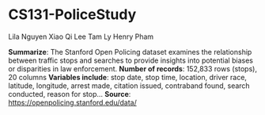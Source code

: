 # CS131-PoliceStudy

Lila Nguyen
Xiao Qi Lee
Tam Ly
Henry Pham

**Summarize**: The Stanford Open Policing dataset examines the relationship between traffic stops and searches to provide insights into potential biases or disparities in law enforcement. 
**Number of records**:  152,833 rows (stops), 20 columns
**Variables include**: stop date, stop time, location, driver race, latitude, longitude, arrest made, citation issued, contraband found, search conducted, reason for stop...
**Source**: https://openpolicing.stanford.edu/data/
